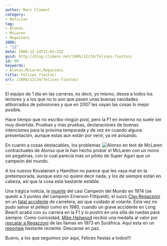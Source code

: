 ```yaml
---
author: Marc Climent
category:
- Noticias
tag:
- Alonso
- McLaren
- Regazzoni
2006:
- "12"
date: 2006-12-24T21:03:23Z
guid: http://blog.climens.net/2006/12/24/felices-fiestas/
id: 99
keywords:
- Alonso,McLaren,Regazzoni
title: Felices fiestas!
url: /2006/12/24/felices-fiestas/
---
```


El equipo de 1 día en las carreras, es decir, yo mismo, desea a todos los lectores y a los que no lo son que pasen unas buenas navidades atiborrados de polvorones y que en 2007 les vayan las cosas lo mejor posible.

Hace tiempo que no escribo ningún post, pero la F1 en invierno no suele ser muy divertida. Pruebas y más pruebas, declaraciones de buenas intenciones para la próxima temporada y de vez en cuando alguna presentación, aunque estas aun están por venir, ya iré avisando.

<img align="right" alt="Alonso en test de McLaren" src="http://www.autosport.com/gallery/picture_free.php/dir/2006dectest2/image/r_2006-12-15T124114-2" />

En cuanto a cosas destacables, los problemas contractuales de Alonso que le han hecho probar el McLaren con un mono sin pegatinas, con lo cual parecía más un piloto de Super Aguri que un campeón del mundo.

A los nuevos Kovalainen y Hamilton no parece que les vaya mal en la pretemporada, aunque esto no quiere decir nada, y los de siempre están en cabeza, así que la cosa esta bastante estable.

Una trágica noticia, la [muerte](http://motorfull.com/2006/12/clay-regazzoni-fallece-en-un-accidente-de-trafico) del casi Campeón del Mundo en 1974 (se quedó a 3 puntos del campeón Emerson Fittipaldi), el suizo [Clay Regazzoni](http://es.wikipedia.org/wiki/Clay_Regazzoni "Clay Regazzoni en Wikipedia") en un [fatal accidente](http://www.autosport.com/news/report.php/id/56036) de carretera, así que cuidado al volante. Esta vez no pudo salvar el pellejo como en 1980, cuando un grave accidente en Long Beach acabó con su carrera en la F1 y lo postró en una silla de ruedas para siempre. Como curiosidad, [Mike Hailwood](http://es.wikipedia.org/wiki/Mike_Hailwood) recibió una medalla al valor por [rescatar a Regazzoni](http://www.youtube.com/watch?v=S1r0Kwt5s_Y) de las llamas en 1973 en Suráfrica. Aquí esta en un [reportaje](http://www.youtube.com/watch?v=cbJzHmxudpA) bastante reciente. Descanse en paz.
  
Bueno, a los que seguimos por aquí, Felices fiestas a todos!!!